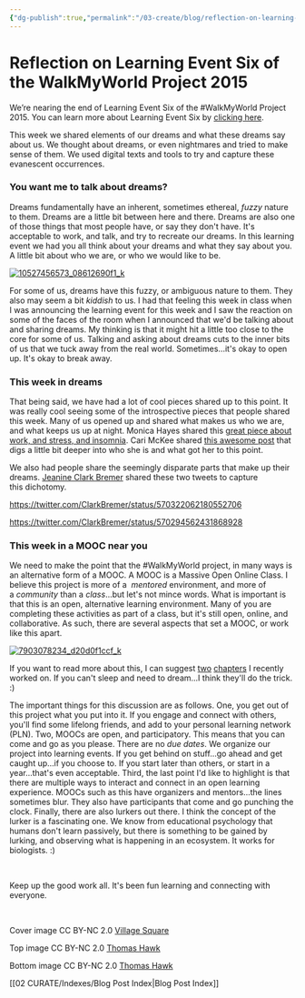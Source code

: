 ```yaml
---
{"dg-publish":true,"permalink":"/03-create/blog/reflection-on-learning-event-six-of-the-walk-my-world-project-2015/","title":"Reflection on Learning Event Six of the #WalkMyWorld Project 2015","tags":["walkmyworld"]}
---
```


# Reflection on Learning Event Six of the WalkMyWorld Project 2015

We’re nearing the end of Learning Event Six of the #WalkMyWorld Project 2015. You can learn more about Learning Event Six by [clicking here](https://sites.google.com/site/walkmyworldproject/2015-learning-events/i-dream).

This week we shared elements of our dreams and what these dreams say about us. We thought about dreams, or even nightmares and tried to make sense of them. We used digital texts and tools to try and capture these evanescent occurrences.

### You want me to talk about dreams?

Dreams fundamentally have an inherent, sometimes ethereal, _fuzzy_ nature to them. Dreams are a little bit between here and there. Dreams are also one of those things that most people have, or say they don't have. It's acceptable to work, and talk, and try to recreate our dreams. In this learning event we had you all think about your dreams and what they say about you. A little bit about who we are, or who we would like to be.

[![10527456573_08612690f1_k](images/10527456573_08612690f1_k-750x380.jpg)](http://wiobyrne.com/wp-content/uploads/2015/02/10527456573_08612690f1_k.jpg)

For some of us, dreams have this fuzzy, or ambiguous nature to them. They also may seem a bit _kiddish_ to us. I had that feeling this week in class when I was announcing the learning event for this week and I saw the reaction on some of the faces of the room when I announced that we'd be talking about and sharing dreams. My thinking is that it might hit a little too close to the core for some of us. Talking and asking about dreams cuts to the inner bits of us that we tuck away from the real world. Sometimes...it's okay to open up. It's okay to break away.

### This week in dreams

That being said, we have had a lot of cool pieces shared up to this point. It was really cool seeing some of the introspective pieces that people shared this week. Many of us opened up and shared what makes us who we are, and what keeps us up at night. Monica Hayes shared this [great piece about work, and stress, and insomnia](http://mhayes520.blogspot.com/2015/02/walkmyworld-week-6-dreams.html). Cari McKee shared [this awesome post](http://caribbeanslife.blogspot.com/2015/02/interview-with-god.html?spref=tw) that digs a little bit deeper into who she is and what got her to this point.

We also had people share the seemingly disparate parts that make up their dreams. [Jeanine Clark Bremer](https://twitter.com/ClarkBremer) shared these two tweets to capture this dichotomy.

https://twitter.com/ClarkBremer/status/570322062180552706

https://twitter.com/ClarkBremer/status/570294562431868928

### This week in a MOOC near you

We need to make the point that the #WalkMyWorld project, in many ways is an alternative form of a MOOC. A MOOC is a Massive Open Online Class. I believe this project is more of a  _mentored_ environment, and more of a _community_ than a _class_...but let's not mince words. What is important is that this is an open, alternative learning environment. Many of you are completing these activities as part of a class, but it's still open, online, and collaborative. As such, there are several aspects that set a MOOC, or work like this apart.

[![7903078234_d20d0f1ccf_k](images/7903078234_d20d0f1ccf_k-750x380.jpg)](http://wiobyrne.com/wp-content/uploads/2015/02/7903078234_d20d0f1ccf_k.jpg)

If you want to read more about this, I can suggest [two](https://www.academia.edu/10311797/Open_Learning_in_K-12_Online_and_Blended_Learning_Environments) [chapters](https://www.academia.edu/10311760/Research_on_Literacy_Instruction_and_Learning_in_Virtual_Blended_and_Hybrid_Learning_Environments) I recently worked on. If you can't sleep and need to dream...I think they'll do the trick. :)

The important things for this discussion are as follows. One, you get out of this project what you put into it. If you engage and connect with others, you'll find some lifelong friends, and add to your personal learning network (PLN). Two, MOOCs are open, and participatory. This means that you can come and go as you please. There are no _due dates_. We organize our project into learning events. If you get behind on stuff...go ahead and get caught up...if you choose to. If you start later than others, or start in a year...that's even acceptable. Third, the last point I'd like to highlight is that there are multiple ways to interact and connect in an open learning experience. MOOCs such as this have organizers and mentors...the lines sometimes blur. They also have participants that come and go punching the clock. Finally, there are also lurkers out there. I think the concept of the lurker is a fascinating one. We know from educational psychology that humans don't learn passively, but there is something to be gained by lurking, and observing what is happening in an ecosystem. It works for biologists. :)

 

Keep up the good work all. It's been fun learning and connecting with everyone.

 

Cover image CC BY-NC 2.0 [Village Square](https://www.flickr.com/photos/38971527@N04/5924949774)

Top image CC BY-NC 2.0 [Thomas Hawk](https://www.flickr.com/photos/thomashawk/10527456573/in/photolist-h3gY4X-q35jWz-r19X1-ieG1K8-6PJEf-6Kt1iw-6A9FcN-b3PeiK-N388V-hNhMzs-g4vbeY-64kK6t-r4KE3K-2nhQLy-SfvN-dSnFSs-kL8FNw-5MCSVb-pGaD6f-4HHdb5-9jfoK5-95z9Lt-7ScFer-5FJmky-2GhfCx-d3nkPy-4x6a9q-nRHXaw-bApkP2-zc6V3-aG4cbp-3bSby8-g28YAw-wjPLA-Ki1tM-3aeLWs-nRNxmV-4aeTmb-aczEeg-dpX7bx-ME3Yx-a6TZGW-48dWZU-ei6tx1-JQBap-eHpDwk-8KNc1z-GcZNf-a8kPo2-kYtGSe)

Bottom image CC BY-NC 2.0 [Thomas Hawk](https://www.flickr.com/photos/thomashawk/7903078234/in/photolist-d3nkPy-4x6a9q-nRHXaw-bApkP2-zc6V3-aG4cbp-3bSby8-g28YAw-wjPLA-Ki1tM-3aeLWs-nRNxmV-4aeTmb-aczEeg-dpX7bx-ME3Yx-a6TZGW-48dWZU-ei6tx1-JQBap-eHpDwk-8KNc1z-GcZNf-a8kPo2-kYtGSe-4JVgTS-6wAjAj-86ygiZ-bpeQXx-kWkot6-oU4HMG-giEUFu-dTnJxU-7jZNqG-8hBx6J-6PKbS-7pePtD-EDxpr-a7Gtce-8iPSFS-6n11kZ-boHbwY-8QVhXx-q3BhxU-pfp4AB-bAATrJ-ejS2jt-k8bVG-m9mukV-cJ9KVN)

[[02 CURATE/Indexes/Blog Post Index\|Blog Post Index]]